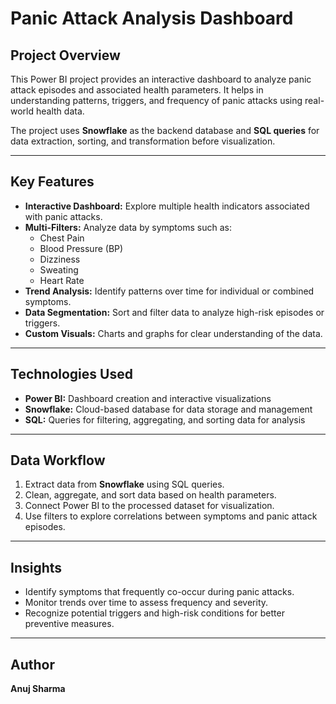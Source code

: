 # Panic Attack Analysis Dashboard

## Project Overview
This Power BI project provides an interactive dashboard to analyze panic attack episodes and associated health parameters. It helps in understanding patterns, triggers, and frequency of panic attacks using real-world health data.

The project uses **Snowflake** as the backend database and **SQL queries** for data extraction, sorting, and transformation before visualization.

---

## Key Features
- **Interactive Dashboard:** Explore multiple health indicators associated with panic attacks.
- **Multi-Filters:** Analyze data by symptoms such as:
  - Chest Pain
  - Blood Pressure (BP)
  - Dizziness
  - Sweating
  - Heart Rate
- **Trend Analysis:** Identify patterns over time for individual or combined symptoms.
- **Data Segmentation:** Sort and filter data to analyze high-risk episodes or triggers.
- **Custom Visuals:** Charts and graphs for clear understanding of the data.

---

## Technologies Used
- **Power BI:** Dashboard creation and interactive visualizations
- **Snowflake:** Cloud-based database for data storage and management
- **SQL:** Queries for filtering, aggregating, and sorting data for analysis

---

## Data Workflow
1. Extract data from **Snowflake** using SQL queries.
2. Clean, aggregate, and sort data based on health parameters.
3. Connect Power BI to the processed dataset for visualization.
4. Use filters to explore correlations between symptoms and panic attack episodes.

---

## Insights
- Identify symptoms that frequently co-occur during panic attacks.
- Monitor trends over time to assess frequency and severity.
- Recognize potential triggers and high-risk conditions for better preventive measures.

---


## Author
**Anuj Sharma**
